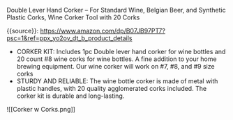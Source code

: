 Double Lever Hand Corker – For Standard Wine, Belgian Beer, and Synthetic Plastic Corks, Wine Corker Tool with 20 Corks

{{source}}: https://www.amazon.com/dp/B07JB97PT7?psc=1&ref=ppx_yo2ov_dt_b_product_details

-   CORKER KIT: Includes 1pc Double lever hand corker for wine bottles and 20 count #8 wine corks for wine bottles. A fine addition to your home brewing equipment. Our wine corker will work on #7, #8, and #9 size corks
-   STURDY AND RELIABLE: The wine bottle corker is made of metal with plastic handles, with 20 quality agglomerated corks included. The corker kit is durable and long-lasting.

![[Corker w Corks.png]]